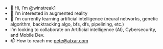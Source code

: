 - 👋 Hi, I’m @winstreak1
- 👀 I’m interested in augmented reality
- 🌱 I’m currently learning artificial intelligence (neural networks, genetic algorithm, backtracking algo, bfs, dfs, pipelining, etc.)
- I’m looking to collaborate on Artificial intelligence (AI), Cybersecurity, and Mobile Dev.
- 📫 How to reach me pete@atxar.com

<!---
winstreak1/winstreak1 is a ✨ special ✨ repository because its `README.md` (this file) appears on your GitHub profile.
You can click the Preview link to take a look at your changes.
--->
